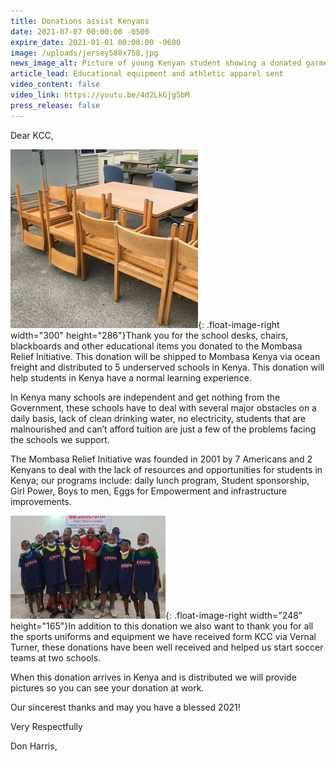 ```yaml
---
title: Donations assist Kenyans
date: 2021-07-07 00:00:00 -0500
expire_date: 2021-01-01 00:00:00 -0600
image: /uploads/jersey580x758.jpg
news_image_alt: Picture of young Kenyan student showing a donated garment
article_lead: Educational equipment and athletic apparel sent
video_content: false
video_link: https://youtu.be/4d2LkGjg5bM
press_release: false
---
```

Dear KCC,

![](/uploads/chairs300.jpg){: .float-image-right width="300" height="286"}Thank you for the school desks, chairs, blackboards and other educational items you donated to the Mombasa Relief Initiative. This donation will be shipped to Mombasa Kenya via ocean freight and distributed to 5 underserved schools in Kenya. This donation will help students in Kenya have a normal learning experience.

In Kenya many schools are independent and get nothing from the Government, these schools have to deal with several major obstacles on a daily basis, lack of clean drinking water, no electricity, students that are malnourished and can’t afford tuition are just a few of the problems facing the schools we support.

The Mombasa Relief Initiative was founded in 2001 by 7 Americans and 2 Kenyans to deal with the lack of resources and opportunities for students in Kenya; our programs include: daily lunch program, Student sponsorship, Girl Power, Boys to men, Eggs for Empowerment and infrastructure improvements.

![](/uploads/group1---300.jpg){: .float-image-right width="248" height="165"}In addition to this donation we also want to thank you for all the sports uniforms and equipment we have received form KCC via Vernal Turner, these donations have been well received and helped us start soccer teams at two schools.

When this donation arrives in Kenya and is distributed we will provide pictures so you can see your donation at work.

Our sincerest thanks and may you have a blessed 2021\!

Very Respectfully

Don Harris,
